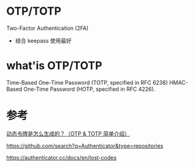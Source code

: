 # OTP/TOTP

Two-Factor Authentication (2FA)

- 结合 keepass 使用最好

# what'is OTP/TOTP

Time-Based One-Time Password (TOTP, specified in RFC 6238)
HMAC-Based One-Time Password (HOTP, specified in RFC 4226).

# 参考

[动态令牌是怎么生成的？（OTP & TOTP 简单介绍）](https://zhuanlan.zhihu.com/p/484991482)

https://github.com/search?q=Authenticator&type=repositories

https://authenticator.cc/docs/en/lost-codes
